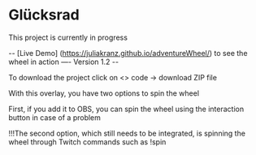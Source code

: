# Glücksrad
This project is currently in progress

-- [Live Demo] (https://juliakranz.github.io/adventureWheel/) to see the wheel in action —- Version 1.2 --

To download the project click on <> code -> download ZIP file 


With this overlay, you have two options to spin the wheel

First, if you add it to OBS, you can spin the wheel using the interaction button in case of a problem

!!!The second option, which still needs to be integrated, is spinning the wheel through Twitch commands such as !spin
